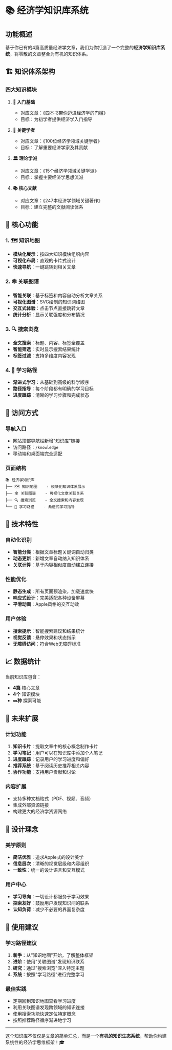 # 📚 经济学知识库系统

## 功能概述

基于你已有的4篇高质量经济学文章，我们为你打造了一个完整的**经济学知识库系统**，将零散的文章整合为有机的知识体系。

## 🏗️ 知识体系架构

### 四大知识模块

1. **📖 入门基础** 
   - 对应文章：《四本书带你迈进经济学的门槛》
   - 目标：为初学者提供经济学入门指导

2. **👥 关键学者**
   - 对应文章：《100位经济学领域关键学者》  
   - 目标：了解重要经济学家及其贡献

3. **🏛️ 理论学派**
   - 对应文章：《15个经济学领域关键学派》
   - 目标：掌握主要经济学思想流派

4. **📚 核心文献**
   - 对应文章：《247本经济学领域关键著作》
   - 目标：建立完整的文献阅读体系

## 🌟 核心功能

### 1. 🗺️ 知识地图
- **模块化展示**：按四大知识模块组织内容
- **可视化布局**：直观的卡片式设计
- **快速导航**：一键跳转到相关文章

### 2. 🕸️ 关联图谱  
- **智能关联**：基于标签和内容自动分析文章关系
- **可视化图谱**：SVG绘制的知识网络图
- **交互式体验**：点击节点直接跳转文章
- **统计分析**：显示关联强度和分布情况

### 3. 🔍 搜索浏览
- **全文搜索**：标题、内容、标签全覆盖
- **智能筛选**：实时显示搜索结果统计
- **标签过滤**：支持多维度内容发现

### 4. 📖 学习路径
- **渐进式学习**：从基础到高级的科学顺序
- **路径指导**：每个阶段都有明确的学习目标
- **进度跟踪**：清晰的学习步骤和完成状态

## 🎯 访问方式

### 导航入口
- 网站顶部导航栏新增"知识库"链接
- 访问路径：`/knowledge`
- 移动端和桌面端完全适配

### 页面结构
```
📚 经济学知识库
├── 🗺️ 知识地图    - 模块化知识体系展示
├── 🕸️ 关联图谱    - 可视化文章关联关系  
├── 🔍 搜索浏览    - 全文搜索和内容发现
└── 📖 学习路径    - 渐进式学习指导
```

## 🔧 技术特性

### 自动化识别
- **智能分类**：根据文章标题关键词自动归类
- **动态更新**：新增文章自动纳入知识体系
- **关联计算**：基于内容相似度自动建立连接

### 性能优化
- **静态生成**：所有页面预渲染，加载速度快
- **响应式设计**：完美适配各种设备屏幕
- **平滑动画**：Apple风格的交互动效

### 用户体验
- **搜索提示**：智能搜索建议和结果统计
- **视觉反馈**：悬停效果和状态指示
- **无障碍访问**：符合Web无障碍标准

## 📈 数据统计

当前知识库包含：
- **4篇** 核心文章
- **4个** 知识模块  
- **∞种** 探索可能

## 🚀 未来扩展

### 计划功能
1. **知识卡片**：提取文章中的核心概念制作卡片
2. **学习笔记**：用户可以在知识库中添加个人笔记
3. **进度跟踪**：记录用户的学习进度和偏好
4. **推荐系统**：基于阅读历史推荐相关内容
5. **协作功能**：支持用户贡献和讨论

### 内容扩展
- 支持多种文档格式（PDF、视频、音频）
- 集成外部资源链接
- 构建更大的经济学资源网络

## 🎨 设计理念

### 美学原则
- **简洁优雅**：追求Apple式的设计美学
- **信息层次**：清晰的视觉层级和内容组织
- **一致性**：统一的设计语言和交互模式

### 用户中心
- **学习导向**：一切设计都服务于学习效果
- **探索友好**：鼓励用户发现知识间的联系
- **认知负荷**：减少不必要的界面复杂度

## 📱 使用建议

### 学习路径建议
1. **新手**：从"知识地图"开始，了解整体框架
2. **进阶**：使用"关联图谱"发现知识联系
3. **研究**：通过"搜索浏览"深入特定主题
4. **系统**：按照"学习路径"进行完整学习

### 最佳实践
- 定期回到知识地图查看学习进度
- 利用关联图谱发现跨领域的知识连接
- 使用搜索功能快速定位特定概念
- 按照推荐路径循序渐进地学习

---

这个知识库不仅仅是文章的简单汇总，而是一个**有机的知识生态系统**，帮助你构建系统性的经济学思维框架！🎓 